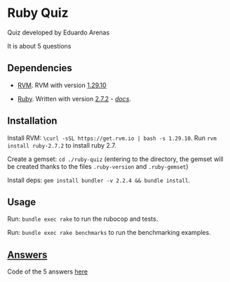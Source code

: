 # Ruby Quiz

Quiz developed by Eduardo Arenas

It is about 5 questions

## Dependencies

* [RVM](https://rvm.io). RVM with version [1.29.10](https://rvm.io/blog/2020/03/rvm-1-29-10)

* [Ruby](https://www.ruby-lang.org/en/).  Written with version [2.7.2](https://www.ruby-lang.org/en/news/2019/12/25/ruby-2-7-0-released/) - *[docs](https://docs.ruby-lang.org/en/2.7.2/)*.

## Installation

Install RVM: `\curl -sSL https://get.rvm.io | bash -s 1.29.10`. Run `rvm install ruby-2.7.2` to install ruby 2.7.

Create a gemset: `cd ./ruby-quiz` (entering to the directory, the gemset will be created thanks to the files `.ruby-version` and `.ruby-gemset`)

Install deps: `gem install bundler -v 2.2.4 && bundle install`.

## Usage

Run: `bundle exec rake` to run the rubocop and tests.

Run: `bundle exec rake benchmarks` to run the benchmarking examples.

## [Answers](quiz.md)

Code of the 5 answers [here](quiz.md)

